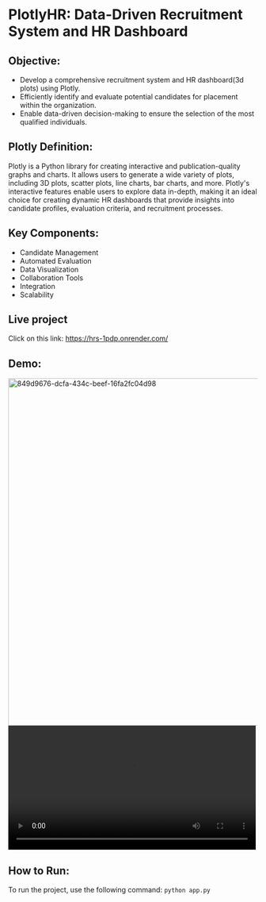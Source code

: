 # PlotlyHR: Data-Driven Recruitment System and HR Dashboard

## Objective:
- Develop a comprehensive recruitment system and HR dashboard(3d plots) using Plotly.
- Efficiently identify and evaluate potential candidates for placement within the organization.
- Enable data-driven decision-making to ensure the selection of the most qualified individuals.


## Plotly Definition:
Plotly is a Python library for creating interactive and publication-quality graphs and charts. It allows users to generate a wide variety of plots, including 3D plots, scatter plots, line charts, bar charts, and more. Plotly's interactive features enable users to explore data in-depth, making it an ideal choice for creating dynamic HR dashboards that provide insights into candidate profiles, evaluation criteria, and recruitment processes.

## Key Components:
- Candidate Management
- Automated Evaluation
- Data Visualization
- Collaboration Tools
- Integration
- Scalability

## Live project
Click on this link: https://hrs-1pdp.onrender.com/

## Demo:
<img src="https://github.com/m-rishab/Job-recruitment-prediction-and-HR-Dashboard-using-plotly/assets/113618652/d42dbe5e-930f-4dfe-8146-ffd186c06b9e" alt="849d9676-dcfa-434c-beef-16fa2fc04d98" width="700">

<video controls width="500">
    <source src="https://github.com/m-rishab/Job-recruitment-prediction-and-HR-Dashboard-using-plotly/assets/113618652/ac2fe48a-13a9-48f0-8298-1d003febfeaf" type="video/mp4">
    Your browser does not support the video tag.
</video>


## How to Run:
To run the project, use the following command:
`python app.py`
